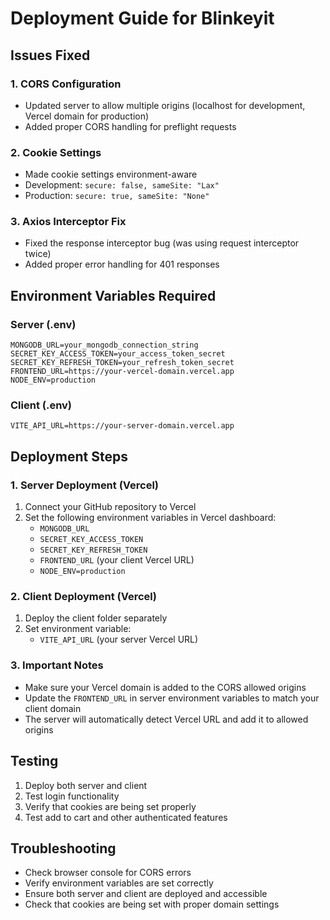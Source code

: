 # Deployment Guide for Blinkeyit

## Issues Fixed

### 1. CORS Configuration
- Updated server to allow multiple origins (localhost for development, Vercel domain for production)
- Added proper CORS handling for preflight requests

### 2. Cookie Settings
- Made cookie settings environment-aware
- Development: `secure: false, sameSite: "Lax"`
- Production: `secure: true, sameSite: "None"`

### 3. Axios Interceptor Fix
- Fixed the response interceptor bug (was using request interceptor twice)
- Added proper error handling for 401 responses

## Environment Variables Required

### Server (.env)
```
MONGODB_URL=your_mongodb_connection_string
SECRET_KEY_ACCESS_TOKEN=your_access_token_secret
SECRET_KEY_REFRESH_TOKEN=your_refresh_token_secret
FRONTEND_URL=https://your-vercel-domain.vercel.app
NODE_ENV=production
```

### Client (.env)
```
VITE_API_URL=https://your-server-domain.vercel.app
```

## Deployment Steps

### 1. Server Deployment (Vercel)
1. Connect your GitHub repository to Vercel
2. Set the following environment variables in Vercel dashboard:
   - `MONGODB_URL`
   - `SECRET_KEY_ACCESS_TOKEN`
   - `SECRET_KEY_REFRESH_TOKEN`
   - `FRONTEND_URL` (your client Vercel URL)
   - `NODE_ENV=production`

### 2. Client Deployment (Vercel)
1. Deploy the client folder separately
2. Set environment variable:
   - `VITE_API_URL` (your server Vercel URL)

### 3. Important Notes
- Make sure your Vercel domain is added to the CORS allowed origins
- Update the `FRONTEND_URL` in server environment variables to match your client domain
- The server will automatically detect Vercel URL and add it to allowed origins

## Testing
1. Deploy both server and client
2. Test login functionality
3. Verify that cookies are being set properly
4. Test add to cart and other authenticated features

## Troubleshooting
- Check browser console for CORS errors
- Verify environment variables are set correctly
- Ensure both server and client are deployed and accessible
- Check that cookies are being set with proper domain settings

